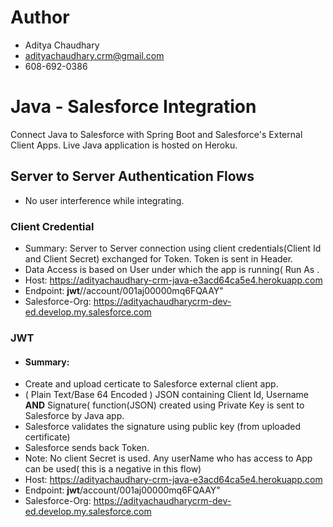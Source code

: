 # Author
- Aditya Chaudhary
- adityachaudhary.crm@gmail.com
- 608-692-0386

# Java - Salesforce Integration 
  Connect Java to Salesforce with Spring Boot and Salesforce's External Client Apps. Live Java application is hosted on Heroku.  

## Server to Server Authentication Flows 
-  No user interference while integrating. 

### Client Credential
- Summary: Server to Server connection using client credentials(Client Id and Client Secret) exchanged for Token. Token is sent in Header.
- Data Access is based on User under which the app is running( Run As <UserName>. 
- Host: https://adityachaudhary-crm-java-e3acd64ca5e4.herokuapp.com
- Endpoint: **jwt**//account/001aj00000mq6FQAAY"
- Salesforce-Org: https://adityachaudharycrm-dev-ed.develop.my.salesforce.com

### JWT
- #### Summary:
-   Create and upload certicate to Salesforce external client app. 
-   ( Plain Text/Base 64 Encoded ) JSON containing Client Id, Username **AND** Signature( function(JSON) created using Private Key is sent to Salesforce by Java app.
-   Salesforce validates the signature using public key (from uploaded certificate)
-   Salesforce sends back Token.
-   Note:  No client Secret is used.  Any userName who has access to App can be used( this is a negative in this flow)
- Host: https://adityachaudhary-crm-java-e3acd64ca5e4.herokuapp.com
- Endpoint: **jwt**/account/001aj00000mq6FQAAY"
- Salesforce-Org: https://adityachaudharycrm-dev-ed.develop.my.salesforce.com
